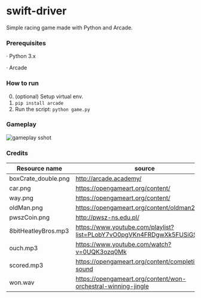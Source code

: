 # swift-driver
Simple racing game made with Python and Arcade.

### Prerequisites


&middot; Python 3.x

&middot; Arcade

### How to run


0. (optional) Setup virtual env.
1. `pip install arcade`
2. Run the script: `python game.py`

### Gameplay


![gameplay sshot](https://camo.githubusercontent.com/4112977e21a6c136e6a4ae2b6537ae1a3e15188c/68747470733a2f2f692e696d6775722e636f6d2f5a34784b624a622e706e67)

### Credits


Resource name | source
--- | --- 
boxCrate_double.png | http://arcade.academy/ 
car.png | https://opengameart.org/content/ 
way.png | https://opengameart.org/content/
oldMan.png | https://opengameart.org/content/oldman2
pwszCoin.png | http://pwsz-ns.edu.pl/
8bitHeatleyBros.mp3 | https://www.youtube.com/playlist?list=PLobY7vO0pgVKn4FRDgwXk5FUSiGS8_jA8
ouch.mp3 | https://www.youtube.com/watch?v=0UQK3ozq0Mk
scored.mp3 | https://opengameart.org/content/completion-sound
won.wav | https://opengameart.org/content/won-orchestral-winning-jingle


